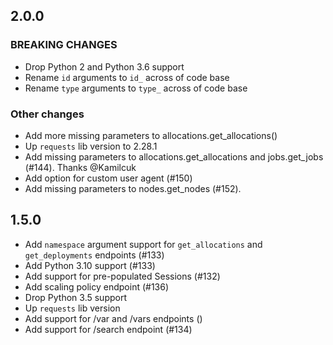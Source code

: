 ## 2.0.0
### BREAKING CHANGES
* Drop Python 2 and Python 3.6 support
* Rename `id` arguments to `id_` across of code base
* Rename `type` arguments to `type_` across of code base
### Other changes
* Add more missing parameters to allocations.get_allocations()
* Up `requests` lib version to 2.28.1
* Add missing parameters to allocations.get_allocations and jobs.get_jobs (#144). Thanks @Kamilcuk
* Add option for custom user agent (#150)
* Add missing parameters to nodes.get_nodes (#152).
## 1.5.0
* Add `namespace` argument support for `get_allocations` and `get_deployments` endpoints (#133)
* Add Python 3.10 support (#133)
* Add support for pre-populated Sessions (#132)
* Add scaling policy endpoint (#136)
* Drop Python 3.5 support
* Up `requests` lib version 
* Add support for /var and /vars endpoints ()
* Add support for /search endpoint (#134)

